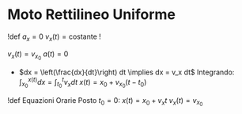 # Moto Rettilineo Uniforme
!def
$a_x=0$
$v_x(t)=\text{costante}$
!

$v_x(t) = v_{x_0}$
$a(t) = 0$

- $dx = \left(\frac{dx}{dt}\right) dt \implies dx = v_x dt$
  Integrando:
  $\int_{x_0}^{x(t)}dx = \int_{t_0}^{t}v_x dt$
  $x(t) = x_0 + v_{x_0}(t - t_0)$

!def Equazioni Orarie
Posto $t_0 = 0$:
$x(t)=x_0+v_x t$
$v_x(t)=v_{x_0}$
